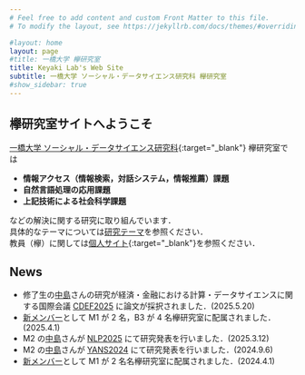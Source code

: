 ```yaml
---
# Feel free to add content and custom Front Matter to this file.
# To modify the layout, see https://jekyllrb.com/docs/themes/#overriding-theme-defaults

#layout: home
layout: page
#title: 一橋大学 欅研究室
title: Keyaki Lab's Web Site
subtitle: 一橋大学 ソーシャル・データサイエンス研究科 欅研究室
#show_sidebar: true
---
```

<!--<span style="font-size: 200%">-->
## 欅研究室サイトへようこそ
[一橋大学 ソーシャル・データサイエンス研究科](https://www.sds.hit-u.ac.jp/){:target="_blank"}
欅研究室では

- __情報アクセス（情報検索，対話システム，情報推薦）課題__
- __自然言語処理の応用課題__  
- __上記技術による社会科学課題__

などの解決に関する研究に取り組んでいます．<br />
具体的なテーマについては[研究テーマ](/keyaki-lab/research-topic)を参照ください．<br />
教員（欅）に関しては[個人サイト](https://www.keyakkie.com/%E7%95%A5%E6%AD%B4%E6%B4%BB%E5%8B%95){:target="_blank"}を参照ください．

## News
- 修了生の[中島](/keyaki-lab/member/#member-ay2023-nakajima)さんの研究が経済・金融における計算・データサイエンスに関する国際会議 <a href="https://iaiai.org/conference/aai2025/conferences/cdef-2025/" target="_blank" rel="noopener noreferrer">CDEF2025</a> に論文が採択されました．(2025.5.20)
- [新メンバー](/keyaki-lab/member)として M1 が 2 名，B3 が 4 名欅研究室に配属されました．(2025.4.1)
- M2 の[中島](/keyaki-lab/member/#member-ay2023-nakajima)さんが <a href="https://www.anlp.jp/nlp2025/" target="_blank" rel="noopener noreferrer">NLP2025</a> にて研究発表を行いました．(2025.3.12)
- M2 の[中島](/keyaki-lab/member/#member-ay2023-nakajima)さんが <a href="https://yans.anlp.jp/entry/yans2024program" target="_blank" rel="noopener noreferrer">YANS2024</a> にて研究発表を行いました．(2024.9.6)
- [新メンバー](/keyaki-lab/member)として M1 が 2 名名欅研究室に配属されました．(2024.4.1)
<!--</span>-->

